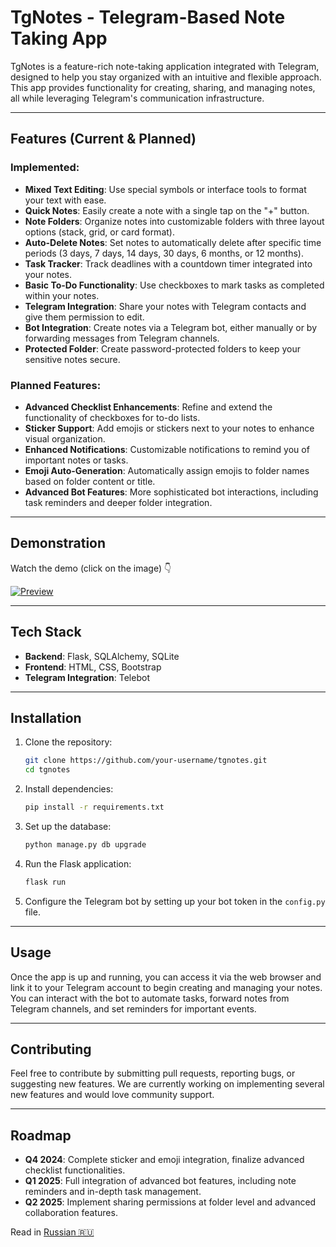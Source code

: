 # TgNotes - Telegram-Based Note Taking App

TgNotes is a feature-rich note-taking application integrated with Telegram, designed to help you stay organized with an intuitive and flexible approach. This app provides functionality for creating, sharing, and managing notes, all while leveraging Telegram's communication infrastructure.

---

## Features (Current & Planned)

### Implemented:
- **Mixed Text Editing**: Use special symbols or interface tools to format your text with ease.
- **Quick Notes**: Easily create a note with a single tap on the "+" button.
- **Note Folders**: Organize notes into customizable folders with three layout options (stack, grid, or card format).
- **Auto-Delete Notes**: Set notes to automatically delete after specific time periods (3 days, 7 days, 14 days, 30 days, 6 months, or 12 months).
- **Task Tracker**: Track deadlines with a countdown timer integrated into your notes.
- **Basic To-Do Functionality**: Use checkboxes to mark tasks as completed within your notes.
- **Telegram Integration**: Share your notes with Telegram contacts and give them permission to edit.
- **Bot Integration**: Create notes via a Telegram bot, either manually or by forwarding messages from Telegram channels.
- **Protected Folder**: Create password-protected folders to keep your sensitive notes secure.

### Planned Features:
- **Advanced Checklist Enhancements**: Refine and extend the functionality of checkboxes for to-do lists.
- **Sticker Support**: Add emojis or stickers next to your notes to enhance visual organization.
- **Enhanced Notifications**: Customizable notifications to remind you of important notes or tasks.
- **Emoji Auto-Generation**: Automatically assign emojis to folder names based on folder content or title.
- **Advanced Bot Features**: More sophisticated bot interactions, including task reminders and deeper folder integration.

---

## Demonstration

Watch the demo (click on the image)&nbsp;&#128071;

[![Preview](https://i.postimg.cc/SNfM1TmS/2024-09-21-17-00-51.png)](https://drive.google.com/file/d/1GoVlzjxeMUeYOAhw_7cgQfv4XwvRi_gT/view?usp=drive_link)

---

## Tech Stack

- **Backend**: Flask, SQLAlchemy, SQLite
- **Frontend**: HTML, CSS, Bootstrap
- **Telegram Integration**: Telebot

---

## Installation

1. Clone the repository:

    ```bash
    git clone https://github.com/your-username/tgnotes.git
    cd tgnotes
    ```

2. Install dependencies:

    ```bash
    pip install -r requirements.txt
    ```

3. Set up the database:

    ```bash
    python manage.py db upgrade
    ```

4. Run the Flask application:

    ```bash
    flask run
    ```

5. Configure the Telegram bot by setting up your bot token in the `config.py` file.

---

## Usage

Once the app is up and running, you can access it via the web browser and link it to your Telegram account to begin creating and managing your notes. You can interact with the bot to automate tasks, forward notes from Telegram channels, and set reminders for important events.

---

## Contributing

Feel free to contribute by submitting pull requests, reporting bugs, or suggesting new features. We are currently working on implementing several new features and would love community support.

---

## Roadmap

- **Q4 2024**: Complete sticker and emoji integration, finalize advanced checklist functionalities.
- **Q1 2025**: Full integration of advanced bot features, including note reminders and in-depth task management.
- **Q2 2025**: Implement sharing permissions at folder level and advanced collaboration features.

Read in [Russian&nbsp;&#127479;&#127482;](README-ru.md)
